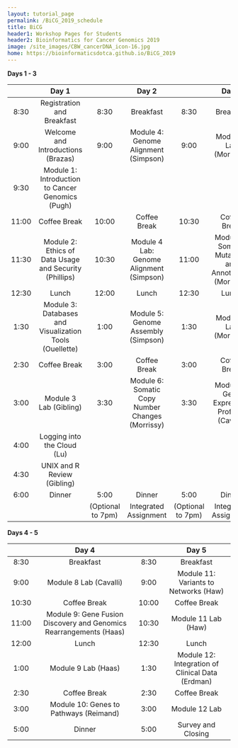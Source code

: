 ```yaml
---
layout: tutorial_page
permalink: /BiCG_2019_schedule
title: BiCG
header1: Workshop Pages for Students
header2: Bioinformatics for Cancer Genomics 2019
image: /site_images/CBW_cancerDNA_icon-16.jpg
home: https://bioinformaticsdotca.github.io/BiCG_2019
---
```


 **Days 1 - 3**

| | **Day 1** | | **Day 2** | | **Day 3** |  
| :---: | :---: | :---: | :---: | :---: | :---: |  
| 8:30 | Registration and Breakfast | 8:30 | Breakfast | 8:30 | Breakfast |  
| 9:00 | Welcome and Introductions (Brazas) | 9:00 | Module 4: Genome Alignment (Simpson) | 9:00 | Module 6 Lab (Morrissy) |  
| 9:30 | Module 1: Introduction to Cancer Genomics (Pugh) | | | | |  
| 11:00 | Coffee Break |  10:00 | Coffee Break | 10:30 | Coffee Break |  
| 11:30 | Module 2: Ethics of Data Usage and Security (Phillips) |10:30 | Module 4 Lab: Genome Alignment (Simpson) | 11:00 | Module 7: Somatic Mutations and Annotations (Morrissy) |  
| 12:30 | Lunch | 12:00 | Lunch | 12:30 | Lunch |  
| 1:30 | Module 3: Databases and Visualization Tools (Ouellette) |1:00 | Module 5: Genome Assembly (Simpson) | 1:30 | Module 7 Lab (Morrissy) |    
| 2:30 | Coffee Break | 3:00 | Coffee Break | 3:00 | Coffee Break |   
| 3:00 | Module 3 Lab (Gibling) | 3:30 | Module 6: Somatic Copy Number Changes (Morrissy) | 3:30 | Module 8: Gene Expression Profiling (Cavalli) |  
| 4:00 | Logging into the Cloud (Lu) | | | | |  
| 4:30 | UNIX and R Review (Gibling) | | | | |  
| 6:00 | Dinner | 5:00 | Dinner | 5:00 | Dinner |
| | | (Optional to 7pm) | Integrated Assignment | (Optional to 7pm) | Integrated Assignment |

 **Days 4 - 5**

| | **Day 4** | | **Day 5** |   
| :---: | :---: | :---: | :---: |  
| 8:30 | Breakfast | 8:30 | Breakfast |   
| 9:00 | Module 8 Lab (Cavalli) | 9:00 | Module 11: Variants to Networks (Haw) | 
| 10:30 | Coffee Break | 10:00 | Coffee Break | 
| 11:00 | Module 9: Gene Fusion Discovery and Genomics Rearrangements (Haas) | 10:30 | Module 11 Lab (Haw) |  
| 12:00 | Lunch | 12:30 | Lunch |  
| 1:00 | Module 9 Lab (Haas) | 1:30 | Module 12: Integration of Clinical Data (Erdman) |   
| 2:30 | Coffee Break | 2:30 | Coffee Break |   
| 3:00 | Module 10: Genes to Pathways (Reimand) | 3:00 | Module 12 Lab |  
| 5:00 | Dinner | 5:00 | Survey and Closing | 

       
